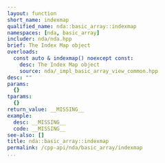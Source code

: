 ```yaml
---
layout: function
short_name: indexmap
qualified_name: nda::basic_array::indexmap
namespaces: [nda, basic_array]
includer: nda/nda.hpp
brief: The Index Map object
overloads:
  const auto & indexmap() noexcept const:
    desc: The Index Map object
    source: nda/_impl_basic_array_view_common.hpp
desc: ""
params:
  {}
tparams:
  {}
return_value: __MISSING__
example:
  desc: __MISSING__
  code: __MISSING__
see-also: []
title: nda::basic_array::indexmap
permalink: /cpp-api/nda/basic_array/indexmap
...
```


